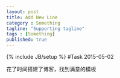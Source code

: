 ```yaml
---
layout: post
title: Add New Line
category : Something
tagline: "Supporting tagline"
tags : [Something]
published: true
---
```

{% include JB/setup %}
#Task 2015-05-02

<pre class="prettyprint">
花了时间搭建了博客，找到满意的模板
</pre>